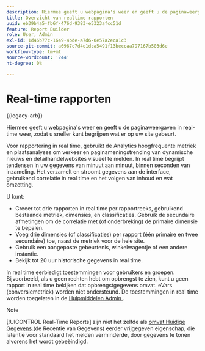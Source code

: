 ```yaml
---
description: Hiermee geeft u webpagina's weer en geeft u de paginaweergaven in real-time weer, zodat u sneller kunt begrijpen wat er op uw site gebeurt.
title: Overzicht van realtime rapporten
uuid: eb39b4a5-fb6f-476d-9383-e5323afcc51d
feature: Report Builder
role: User, Admin
exl-id: 1d46b77c-1649-4bde-a7d6-0e57a2eca1c3
source-git-commit: a6967c7d4e1dca5491f13beccaa797167b503d6e
workflow-type: tm+mt
source-wordcount: '244'
ht-degree: 0%

---
```


# Real-time rapporten

{{legacy-arb}}

Hiermee geeft u webpagina&#39;s weer en geeft u de paginaweergaven in real-time weer, zodat u sneller kunt begrijpen wat er op uw site gebeurt.

Voor rapportering in real time, gebruikt de Analytics hoogfrequente metriek en plaatsanalyses om verkeer en paginameningstrending van dynamische nieuws en detailhandelwebsites visueel te melden. In real time begrijpt tendensen in uw gegevens van minuut aan minuut, binnen seconden van inzameling. Het verzamelt en stroomt gegevens aan de interface, gebruikend correlatie in real time en het volgen van inhoud en wat omzetting.

U kunt:

* Creeer tot drie rapporten in real time per rapportreeks, gebruikend bestaande metriek, dimensies, en classificaties. Gebruik de secundaire afmetingen om de correlatie met (of onderbreking) de primaire dimensie te bepalen.
* Voeg drie dimensies (of classificaties) per rapport (één primaire en twee secundaire) toe, naast de metriek voor de hele site.
* Gebruik een aangepaste gebeurtenis, winkelwagentje of een andere instantie.
* Bekijk tot 20 uur historische gegevens in real time.

In real time eerbiedigt toestemmingen voor gebruikers en groepen. Bijvoorbeeld, als u geen rechten hebt om opbrengst te zien, kunt u geen rapport in real time bekijken dat opbrengstgegevens omvat. eVars (conversiemetriek) worden niet ondersteund. De toestemmingen in real time worden toegelaten in de [ Hulpmiddelen Admin ](/help/admin/tools/manage-rs/edit-settings/realtime/t-realtime-admin.md).

>[!NOTE]
>
>[!UICONTROL Real-Time Reports] zijn niet het zelfde als [ omvat Huidige Gegevens ](/help/analyze/legacy-report-builder/options.md) (de Recentie van Gegevens) eerder vrijgegeven eigenschap, die latentie voor standaard het melden verminderde, door gegevens te tonen alvorens het wordt gebeëindigd.
